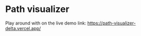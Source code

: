 # Path visualizer

Play around with on the live demo link: https://path-visualizer-delta.vercel.app/

